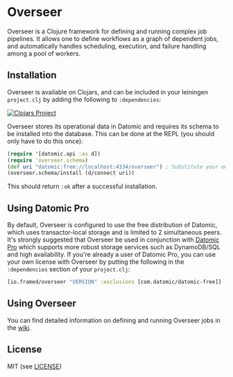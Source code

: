 # Overseer

Overseer is a Clojure framework for defining and running complex job pipelines. It allows one to define workflows as a graph of dependent jobs, and automatically handles scheduling, execution, and failure handling among a pool of workers.

## Installation

Overseer is available on Clojars, and can be included in your leiningen `project.clj` by adding the following to `:dependencies`:

[![Clojars Project](http://clojars.org/io.framed/overseer/latest-version.svg)](http://clojars.org/io.framed/overseer)

Overseer stores its operational data in Datomic and requires its schema to be installed into the database. This can be done at the REPL (you should only have to do this once):

```clj
(require '[datomic.api :as d])
(require 'overseer.schema)
(def uri "datomic:free://localhost:4334/overseer") ; Substitute your own as necessary
(overseer.schema/install (d/connect uri))
```

This should return `:ok` after a successful installation.

## Using Datomic Pro
By default, Overseer is configured to use the free distribution of Datomic, which uses transactor-local storage and is limited to 2 simultaneous peers. It's strongly suggested that Overseer be used in conjunction with [Datomic Pro](http://www.datomic.com/pricing.html) which supports more robust storage services such as DynamoDB/SQL and high availability. If you're already a user of Datomic Pro, you can use your own license with Overseer by putting the following in the `:dependencies` section of your `project.clj`:

```clj
[io.framed/overseer "VERSION" :exclusions [com.datomic/datomic-free]]
```

## Using Overseer
You can find detailed information on defining and running Overseer jobs in the [wiki](https://github.com/framed-data/overseer/wiki).

## License

MIT (see [LICENSE](https://github.com/framed-data/overseer/blob/master/LICENSE))
